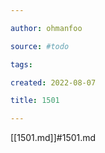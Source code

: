 ```yaml
---

author: ohmanfoo

source: #todo

tags: 

created: 2022-08-07

title: 1501

---
```

[[1501.md]]#1501.md